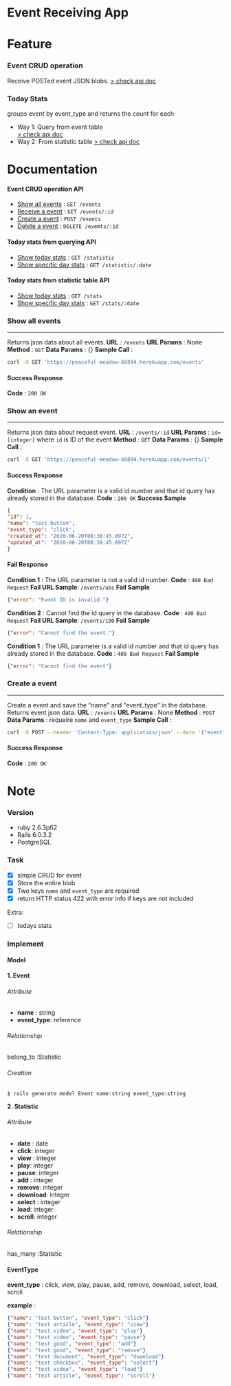 # Event Receiving App

Feature
====
### Event CRUD operation 
Receive POSTed event JSON blobs.
[> check api doc](#EventCRUDoperationAPI)

### Today Stats
groups event by event_type and returns the count for each
* Way 1: Query from event table  
[> check api doc](#TodaystatsfromqueryingAPI)
* Way 2: From statistic table
[> check api doc](#TodaystatsfromstatistictableAPI)




Documentation
====
#### Event CRUD operation API
- [Show all events](#Showallevents) : `GET /events`
- [Receive a event](#Receiveaevent) : `GET /events/:id`
- [Create a event](#Createaevent) : `POST /events`
- [Delete a event](#Deleteaevent) : `DELETE /evemts/:id`

#### Today stats from querying API
- [Show today stats](#Showtodaystats-query) : `GET /statistic`
- [Show specific day stats](#Showspecificdaystats-query) : `GET /statistic/:date`

#### Today stats from statistic table API
- [Show today stats](#Showtodaystats-table) : `GET /stats`
- [Show specific day stats](#Showspecificdaystats-table) : `GET /stats/:date`


### **Show all events**
----
Returns json data about all events.
**URL** : `/events`
**URL Params** : None
**Method** : `GET`
**Data Params** : {}
**Sample Call** :
```bash
curl -X GET 'https://peaceful-meadow-66894.herokuapp.com/events'
```

#### Success Response
**Code** : `200 OK`

### **Show an event**
----
Returns json data about request event.
**URL** : `/events/:id`
**URL Params** : `id=[integer]` where `id` is ID of the event
**Method** : `GET`
**Data Params** : {}
**Sample Call** :
```bash
curl -X GET 'https://peaceful-meadow-66894.herokuapp.com/events/1'
```

#### Success Response
**Condition** : The URL parameter is a valid id number and that id query has already stored in the database.
**Code** : `200 OK`
**Success Sample**
```json
{
"id": 1,
"name": "test button",
"event_type": "click",
"created_at": "2020-06-20T08:38:45.897Z",
"updated_at": "2020-06-20T08:38:45.897Z"
}
```
#### Fail Response
**Condition 1** : The URL parameter is not a valid id number.
**Code** : `400 Bad Request`
**Fail URL Sample**: `/events/abc`
**Fail Sample**
```json
{"error": "Event ID is invalid."}
```
**Condition 2** : Cannot find the id query in the database.
**Code** : `400 Bad Request`
**Fail URL Sample**: `/events/100`
**Fail Sample**
```json
{"error": "Cannot find the event."}
```


**Condition 1** : The URL parameter is a valid id number and that id query has already stored in the database.
**Code** : `400 Bad Request`
**Fail Sample**
```json
{"error": "Cannot find the event"}
```




### **Create a event**
----
Create a event and save the "name" and "event_type" in the database. Returns event json data.
**URL** : `/events`
**URL Params** : None
**Method** : `POST`
**Data Params** : requeire `name` and `event_type`
**Sample Call** :
```bash
curl -X POST --header 'Content-Type: application/json' --data '{"event" : {"name" : "test button", "event_type" : "click", "at" : "2020-06-12T00:00:01", "button_color" : "red" }}' 'https://peaceful-meadow-66894.herokuapp.com/events'
```

#### Success Response
**Code** : `200 OK`



Note
====
### Version
* ruby 2.6.3p62
* Rails 6.0.3.2
* PostgreSQL


### Task
- [x] simple CRUD for event
- [x] Store the entire blob
- [x] Two keys `name` and `event_type` are required
- [x] return HTTP status 422 with error info if keys are not included

Extra: 
- [ ] todays stats



### Implement

#### Model


**1. Event**

###### Attribute
* **name** : string
* **event_type**: reference

###### Relationship
belong_to :Statistic

###### Creation
`$ rails generate model Event name:string event_type:string`

**2. Statistic**

###### Attribute
* **date** : date
* **click**: integer
* **view** : integer
* **play**: integer
* **pause**: integer
* **add** : integer
* **remove**: integer
* **download**: integer
* **select** : integer
* **load**: integer
* **scroll**: integer


###### Relationship
has_many :Statistic



#### EventType

**event_type** :
click, view, play, pause, add, remove, download, select, load, scroll

**example** :
```json
{"name": "test button", "event_type": "click"}
{"name": "test article", "event_type": "view"}
{"name": "test video", "event_type": "play"}
{"name": "test video", "event_type": "pause"}
{"name": "test good", "event_type": "add"}
{"name": "test good", "event_type": "remove"}
{"name": "test document", "event_type": "download"}
{"name": "test checkbox", "event_type": "select"}
{"name": "test video", "event_type": "load"}
{"name": "test article", "event_type": "scroll"}
```

